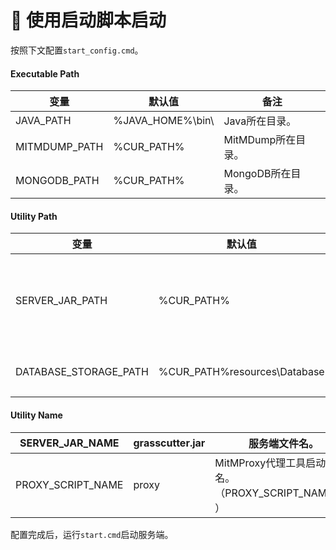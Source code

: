 # 🎇 使用启动脚本启动

按照下文配置`start_config.cmd`。

#### Executable Path <a href="#executable-path" id="executable-path"></a>

| 变量             | 默认值                | 备注            |
| -------------- | ------------------ | ------------- |
| JAVA\_PATH     | %JAVA\_HOME%\bin\\ | Java所在目录。     |
| MITMDUMP\_PATH | %CUR\_PATH%        | MitMDump所在目录。 |
| MONGODB\_PATH  | %CUR\_PATH%        | MongoDB所在目录。  |

#### Utility Path <a href="#utility-path" id="utility-path"></a>

| 变量                      | 默认值                           | 备注          |
| ----------------------- | ----------------------------- | ----------- |
| SERVER\_JAR\_PATH       | %CUR\_PATH%                   | 服务器可执行文件位置。 |
| DATABASE\_STORAGE\_PATH | %CUR\_PATH%resources\Database | 数据库位置。      |

#### Utility Name <a href="#utility-name" id="utility-name"></a>

| SERVER\_JAR\_NAME   | grasscutter.jar | 服务端文件名。                                     |
| ------------------- | --------------- | ------------------------------------------- |
| PROXY\_SCRIPT\_NAME | proxy           | MitMProxy代理工具启动文件名。（PROXY\_SCRIPT\_NAME.py） |

配置完成后，运行`start.cmd`启动服务端。
